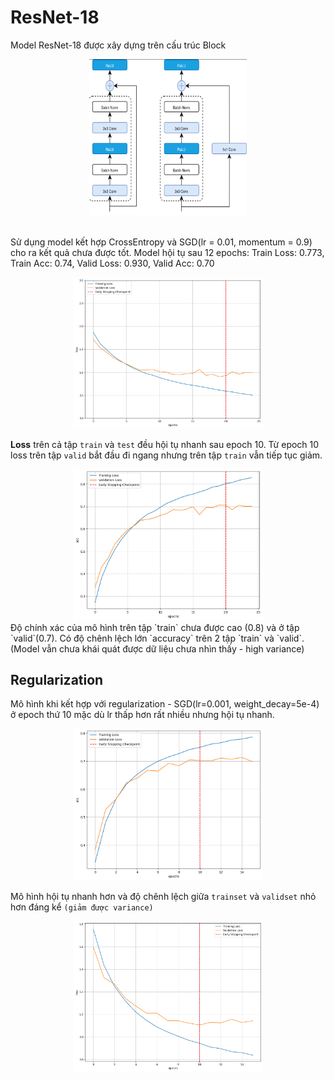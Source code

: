 # ResNet-18

Model ResNet-18 được xây dựng trên cấu trúc Block

<div align="center">
  <img src="./Block_Resnet.png" width="50%" height="250"><br><br>
</div>

Sử dụng model kết hợp CrossEntropy và SGD(lr = 0.01, momentum = 0.9) cho ra kết quả chưa được tốt. Model hội tụ sau 12 epochs:
Train Loss: 0.773, Train Acc: 0.74, Valid Loss: 0.930, Valid Acc: 0.70

<div align="center">
    <img src='./loss_plot.png' width="60%" height = '50%'>
</div>

**Loss** trên cả tập `train` và `test` đều hội tụ nhanh sau epoch 10. Từ epoch 10 loss trên tập `valid` bắt đầu đi ngang nhưng trên tập `train` vẫn tiếp tục giảm.

<div align="center">
    <img src='./acc_plot.png' width="60%" height = '50%'>
</div>
Độ chính xác của mô hình trên tập `train` chưa được cao (0.8) và ở tập `valid`(0.7). Có độ chênh lệch lớn `accuracy` trên 2 tập `train` và `valid`.(Model vẫn chưa khái quát được dữ liệu chưa nhìn thấy - high variance)

## Regularization

Mô hình khi kết hợp với regularization - SGD(lr=0.001, weight_decay=5e-4) ở epoch thứ 10 mặc dù lr thấp hơn rất nhiều nhưng hội tụ nhanh.

<div align="center">
    <img src='./acc_plot_reg_lr0.001.png' width="60%" height = '50%'>
</div>

Mô hình hội tụ nhanh hơn và độ chênh lệch giữa `trainset` và `validset` nhỏ hơn đáng kể `(giảm được variance)`

<div align="center">
    <img src='./loss_plot_reg_lr0.001.png' width="60%" height = '50%'>
</div>
